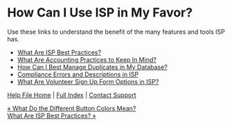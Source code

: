  How Can I Use ISP in My Favor?
==========

Use these links to understand the benefit of the many features and tools ISP has.

* [What Are ISP Best Practices?](https://ispolitical.com/What-Are-ISP-Best-Practices)
* [What Are Accounting Practices to Keep In Mind?](https://ispolitical.com/What-Are-Accounting-Practices-to-Keep-In-Mind)
* [How Can I Best Manage Duplicates in My Database?](https://ispolitical.com/How-Can-I-Best-Manage-Duplicates-in-My-Database)
* [Compliance Errors and Descriptions in ISP](https://ispolitical.com/Compliance-Errors-and-Descriptions-in-ISP)
* [What Are Volunteer Sign Up Form Options in ISP?](https://ispolitical.com/What-Are-Volunteer-Sign-Up-Form-Options-in-ISP)

[Help File Home](/help/) | [Full Index](/Help-File-Directory/) | [Contact Support](mailto:support@ISPolitical.com)

[« What Do the Different Button Colors Mean?](/What-Do-the-Different-Button-Colors-Mean)  
[What Are ISP Best Practices? »](/What-Are-ISP-Best-Practices)